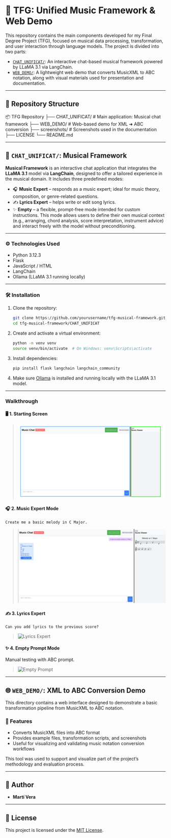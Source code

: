# 🎼 TFG: Unified Music Framework & Web Demo

This repository contains the main components developed for my Final Degree Project (TFG), focused on musical data processing, transformation, and user interaction through language models. The project is divided into two parts:

- [`CHAT_UNIFICAT/`](#-chat_unificat-musical-framework): An interactive chat-based musical framework powered by LLaMA 3.1 via LangChain.
- [`WEB_DEMO/`](#-web_demo-xml-to-abc-conversion-demo): A lightweight web demo that converts MusicXML to ABC notation, along with visual materials used for presentation and documentation.

---

## 📁 Repository Structure

📦 TFG Repository
├── CHAT_UNIFICAT/ # Main application: Musical chat framework
├── WEB_DEMO/ # Web-based demo for XML ➜ ABC conversion
├── screenshots/ # Screenshots used in the documentation
├── LICENSE
└── README.md


---

## 🎵 `CHAT_UNIFICAT/`: Musical Framework

**Musical Framework** is an interactive chat application that integrates the **LLaMA 3.1** model via **LangChain**, designed to offer a tailored experience in the musical domain. It includes three predefined modes:

- 🎧 **Music Expert** – responds as a music expert; ideal for music theory, composition, or genre-related questions.  
- ✍️ **Lyrics Expert** – helps write or edit song lyrics.  
- ✨ **Empty** – a flexible, prompt-free mode intended for custom instructions. This mode allows users to define their own musical context (e.g., arranging, chord analysis, score interpretation, instrument advice) and interact freely with the model without preconditioning.

---

### ⚙️ Technologies Used

- Python 3.12.3  
- Flask  
- JavaScript / HTML  
- LangChain  
- Ollama (LLaMA 3.1 running locally)

---

### 🛠️ Installation

1. Clone the repository:

    ```bash
    git clone https://github.com/yourusername/tfg-musical-framework.git
    cd tfg-musical-framework/CHAT_UNIFICAT
    ```

2. Create and activate a virtual environment:

    ```bash
    python -m venv venv
    source venv/bin/activate  # On Windows: venv\Scripts\activate
    ```

3. Install dependencies:

    ```bash
    pip install flask langchain langchain_community
    ```

4. Make sure [Ollama](https://ollama.com/) is installed and running locally with the LLaMA 3.1 model.

---

### Walkthrough

#### 🖥️ 1. Starting Screen

> ![Starting Screen](screenshots/starting_screen.png)

#### 🎧 2. Music Expert Mode  
`Create me a basic melody in C Major.`  
> ![Music Expert Chat](screenshots/music_expert_basic_c_major.png)

#### ✍️ 3. Lyrics Expert  
`Can you add lyrics to the previous score?`  
> ![Lyrics Expert](screenshots/lyrics_added.png)

#### ✨ 4. Empty Prompt Mode  
Manual testing with ABC prompt.  
> ![Empty Prompt](screenshots/empty_prompt_mode.png)

---

## 🌐 `WEB_DEMO/`: XML to ABC Conversion Demo

This directory contains a web interface designed to demonstrate a basic transformation pipeline from MusicXML to ABC notation.

### 🧩 Features

- Converts MusicXML files into ABC format
- Provides example files, transformation scripts, and screenshots
- Useful for visualizing and validating music notation conversion workflows

This tool was used to support and visualize part of the project’s methodology and evaluation process.

---

## 👤 Author

- **Martí Vera**



---

## 📄 License

This project is licensed under the [MIT License](LICENSE).
